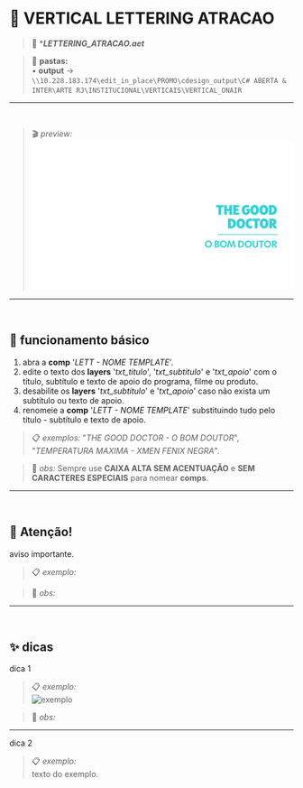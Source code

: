 # 📓 VERTICAL LETTERING ATRACAO

> 📑 ****LETTERING_ATRACAO.aet***

> 📂 **pastas:**\
> • **output** → `\\10.228.183.174\edit_in_place\PROMO\cdesign_output\C# ABERTA & INTER\ARTE RJ\INSTITUCIONAL\VERTICAIS\VERTICAL_ONAIR`

---

<br>

> 🎬 *preview:*\
> ![preview](LETTERING_ATRACAO/preview.png)

---

<br>

## 📍 funcionamento básico

1. abra a **comp** '*LETT - NOME TEMPLATE*'.
2. edite o texto dos **layers** '*txt_titulo*', '*txt_subtitulo*' e '*txt_apoio*' com o título, subtítulo e texto de apoio do programa, filme ou produto.
3. desabilite os **layers** '*txt_subtitulo*' e '*txt_apoio*' caso não exista um subtítulo ou texto de apoio.
4. renomeie a **comp** '*LETT - NOME TEMPLATE*' substituindo tudo pelo título - subtítulo e texto de apoio.

> 📋 *exemplos:* "*THE GOOD DOCTOR - O BOM DOUTOR*", "*TEMPERATURA MAXIMA - XMEN FENIX NEGRA*".

> 🚩 *obs:* Sempre use **CAIXA ALTA SEM ACENTUAÇÃO** e **SEM CARACTERES ESPECIAIS** para nomear **comps**.

<!-- ---

<br>

## 📍 parâmetros

todos os controles estão no **layer** '*ctrl*', são eles:

![fx](fx.png)

- **fx1**:

  - **opcao 1** → descrição. -->

---

<br>

## 🚨 Atenção!

aviso importante.

> 📋 *exemplo:*

> 🚩 *obs:*

---

<br>

## ✨ dicas

dica 1

> 📋 *exemplo:*\
> ![exemplo](pasta/arquivo.png)

> 🚩 *obs:*

---

dica 2

> 📋 *exemplo:*\
> texto do exemplo.
